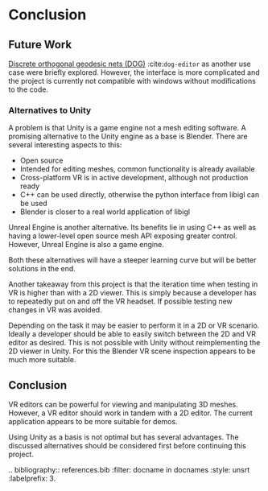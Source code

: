 # Conclusion

## Future Work

[Discrete orthogonal geodesic nets (DOG)](https://github.com/MichaelRabinovich/DOG-editor/) :cite:`dog-editor` as another use case were briefly explored. However, the interface is more complicated and the project is currently not compatible with windows without modifications to the code. 

### Alternatives to Unity

A problem is that Unity is a game engine not a mesh editing software. A promising alternative to the Unity engine as a base is Blender. There are several interesting aspects to this: 

- Open source
- Intended for editing meshes, common functionality is already available
- Cross-platform VR is in active development, although not production ready
- C++ can be used directly, otherwise the python interface from libigl can be used
- Blender is closer to a real world application of libigl

Unreal Engine is another alternative. Its benefits lie in using C++ as well as having a lower-level open source mesh API exposing greater control. However, Unreal Engine is also a game engine.

Both these alternatives will have a steeper learning curve but will be better solutions in the end.

Another takeaway from this project is that the iteration time when testing in VR is higher than with a 2D viewer. This is simply because a developer has to repeatedly put on and off the VR headset. If possible testing new changes in VR was avoided. 

Depending on the task it may be easier to perform it in a 2D or VR scenario. Ideally a developer should be able to easily switch between the 2D and VR editor as desired. This is not possible with Unity without reimplementing the 2D viewer in Unity. For this the Blender VR scene inspection appears to be much more suitable. 

## Conclusion

VR editors can be powerful for viewing and manipulating 3D meshes. However, a VR editor should work in tandem with a 2D editor. The current application appears to be more suitable for demos. 

Using Unity as a basis is not optimal but has several advantages. The discussed alternatives should be considered first before continuing this project.


.. bibliography:: references.bib
   :filter: docname in docnames
   :style: unsrt
   :labelprefix: 3.